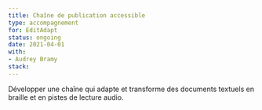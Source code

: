 ```yaml
---
title: Chaîne de publication accessible
type: accompagnement
for: EditAdapt
status: ongoing
date: 2021-04-01
with:
- Audrey Bramy
stack:
---
```


Développer une chaîne qui adapte et transforme des documents textuels
en braille et en pistes de lecture audio.

<!--more-->
